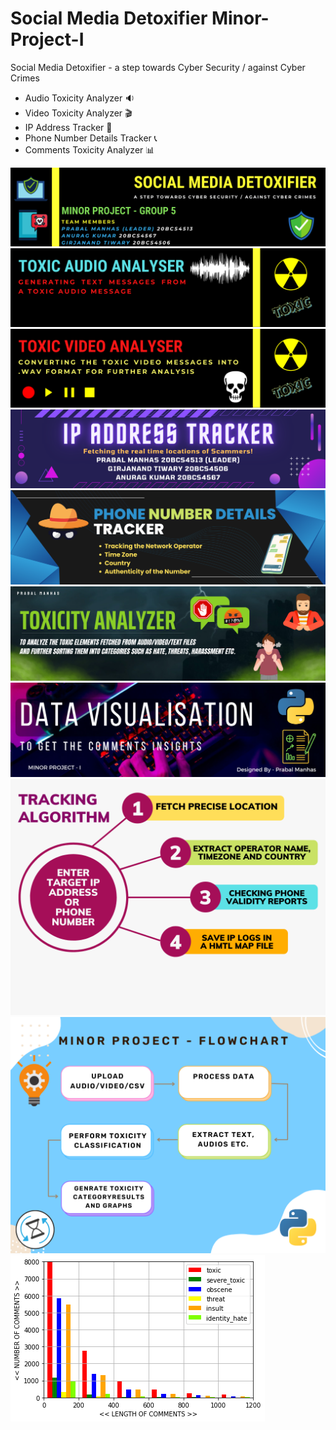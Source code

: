 # Social Media Detoxifier Minor-Project-I

Social Media Detoxifier - a step towards Cyber Security / against Cyber Crimes

* Audio Toxicity Analyzer 🔉
* Video Toxicity Analyzer 🎬
* IP Address Tracker 📍
* Phone Number Details Tracker 📞
* Comments Toxicity Analyzer 📊

![GRAPHIC1](Graphics/01.intro_banner.png)
![GRAPHIC2](Graphics/02.audio_banner.png)
![GRAPHIC3](Graphics/03.video_banner.png)
![GRAPHIC4](Graphics/04.ip_tracker.png)
![GRAPHIC5](Graphics/05.phone_header.png)
![GRAPHIC6](Graphics/06.toxicity_header.png)
![GRAPHIC7](Graphics/07.data_visualisation_header.png)
![GRAPHIC9](Graphics/10.program_algorithm.png)
![GRAPHIC10](Graphics/11.program_flowchart.png)
![GRAPHIC8](Graphics/08.generated_graph.png)
